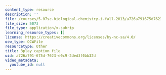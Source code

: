 ```yaml
---
content_type: resource
description: ''
file: /courses/5-07sc-biological-chemistry-i-fall-2013/a726a791675d7623e0c92ded3f0bb32d_VVOazB6_D3Q.srt
file_size: 5073
file_type: application/x-subrip
learning_resource_types: []
license: https://creativecommons.org/licenses/by-nc-sa/4.0/
ocw_type: OCWFile
resourcetype: Other
title: 3play caption file
uid: a726a791-675d-7623-e0c9-2ded3f0bb32d
video_metadata:
  youtube_id: null
---
```

